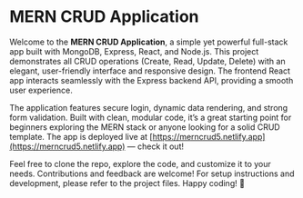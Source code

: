 # MERN CRUD Application

Welcome to the **MERN CRUD Application**, a simple yet powerful full-stack app built with MongoDB, Express, React, and Node.js. This project demonstrates all CRUD operations (Create, Read, Update, Delete) with an elegant, user-friendly interface and responsive design. The frontend React app interacts seamlessly with the Express backend API, providing a smooth user experience.

The application features secure login, dynamic data rendering, and strong form validation. Built with clean, modular code, it’s a great starting point for beginners exploring the MERN stack or anyone looking for a solid CRUD template. The app is deployed live at [https://merncrud5.netlify.app](https://merncrud5.netlify.app) — check it out!

Feel free to clone the repo, explore the code, and customize it to your needs. Contributions and feedback are welcome! For setup instructions and development, please refer to the project files. Happy coding! 🚀
